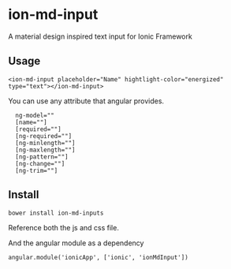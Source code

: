 # ion-md-input
A material design inspired text input for Ionic Framework

## Usage
```
<ion-md-input placeholder="Name" hightlight-color="energized" type="text"></ion-md-input>
```
You can use any attribute that angular provides.

```
  ng-model=""
  [name=""]
  [required=""]
  [ng-required=""]
  [ng-minlength=""]
  [ng-maxlength=""]
  [ng-pattern=""]
  [ng-change=""]
  [ng-trim=""]
```

## Install
```
bower install ion-md-inputs
```

Reference both the js and css file.

And the angular module as a dependency

```
angular.module('ionicApp', ['ionic', 'ionMdInput'])
```
